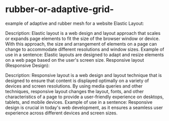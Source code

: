 # rubber-or-adaptive-grid-
example of adaptive and rubber mesh for a website
Elastic Layout:

Description: Elastic layout is a web design and layout approach that scales or expands page elements to fit the size of the browser window or device. With this approach, the size and arrangement of elements on a page can change to accommodate different resolutions and window sizes.
Example of use in a sentence: Elastic layouts are designed to adapt and resize elements on a web page based on the user's screen size.
Responsive layout (Responsive Design):

Description: Responsive layout is a web design and layout technique that is designed to ensure that content is displayed optimally on a variety of devices and screen resolutions. By using media queries and other techniques, responsive layout changes the layout, fonts, and other characteristics of a page to provide a user-friendly experience on desktops, tablets, and mobile devices.
Example of use in a sentence: Responsive design is crucial in today's web development, as it ensures a seamless user experience across different devices and screen sizes.
